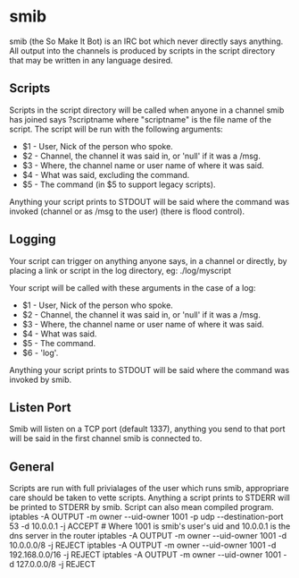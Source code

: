 smib
====
smib (the So Make It Bot) is an IRC bot which never directly says anything. All output into the channels is produced by scripts in the script directory that may be written in any language desired.

Scripts
-------
Scripts in the script directory will be called when anyone in a channel smib has joined says ?scriptname where "scriptname" is the file name of the script. The script will be run with the following arguments:
 * $1 - User, Nick of the person who spoke.
 * $2 - Channel, the channel it was said in, or 'null' if it was a /msg.
 * $3 - Where, the channel name or user name of where it was said.
 * $4 - What was said, excluding the command.
 * $5 - The command (in $5 to support legacy scripts).

Anything your script prints to STDOUT will be said where the command was invoked (channel or as /msg to the user) (there is flood control).

Logging
-------
Your script can trigger on anything anyone says, in a channel or directly, by placing a link or script in the log directory, eg: ./log/myscript

Your script will be called with these arguments in the case of a log:
 * $1 - User, Nick of the person who spoke.
 * $2 - Channel, the channel it was said in, or 'null' if it was a /msg.
 * $3 - Where, the channel name or user name of where it was said.
 * $4 - What was said.
 * $5 - The command.
 * $6 - 'log'.

Anything your script prints to STDOUT will be said where the command was invoked by smib.

Listen Port
-----------
Smib will listen on a TCP port (default 1337), anything you send to that port will be said in the first channel smib is connected to.

General
-------
Scripts are run with full privialages of the user which runs smib, appropriare care should be taken to vette scripts.
Anything a script prints to STDERR will be printed to STDERR by smib.
Script can also mean compiled program.
    iptables -A OUTPUT -m owner --uid-owner 1001 -p udp --destination-port 53 -d 10.0.0.1 -j ACCEPT     # Where 1001 is smib's user's uid and 10.0.0.1 is the dns server in the router
    iptables -A OUTPUT -m owner --uid-owner 1001 -d 10.0.0.0/8 -j REJECT
    iptables -A OUTPUT -m owner --uid-owner 1001 -d 192.168.0.0/16 -j REJECT
    iptables -A OUTPUT -m owner --uid-owner 1001 -d 127.0.0.0/8 -j REJECT

